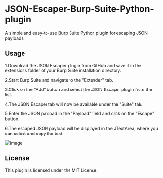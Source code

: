 # JSON-Escaper-Burp-Suite-Python-plugin
A simple and easy-to-use Burp Suite Python plugin for escaping JSON payloads.

## Usage

1.Download the JSON Escaper plugin from GitHub and save it in the extensions folder of your Burp Suite installation directory.

2.Start Burp Suite and navigate to the "Extender" tab.

3.Click on the "Add" button and select the JSON Escaper plugin from the list.

4.The JSON Escaper tab will now be available under the "Suite" tab.

5.Enter the JSON payload in the "Payload" field and click on the "Escape" button.

6.The escaped JSON payload will be displayed in the JTextArea, where you can select and copy the text

![image](https://user-images.githubusercontent.com/23627154/214848131-1e501162-a931-45fb-8fb8-c48cfab5f283.png)


## License
This plugin is licensed under the MIT License.
